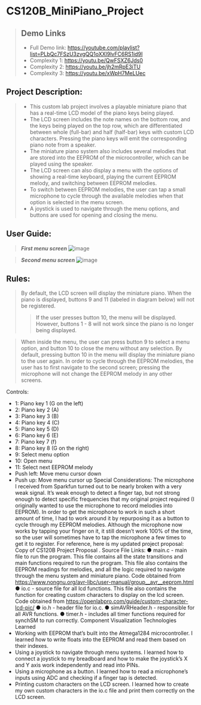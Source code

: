 # CS120B_MiniPiano_Project
> ## Demo Links
> * Full Demo link: https://youtube.com/playlist?list=PLbQc7FSzU3zvgQQ1oXXl9lvFC6RS1id9I
> * Complexity 1: https://youtu.be/QwFSXZ6Jds0
> * Complexity 2: https://youtu.be/jh2mRpE3iTU
> * Complexity 3: https://youtu.be/xWpH7MeLUec

## Project Description:
> * This custom lab project involves a playable miniature piano that has a real-time LCD model of the piano keys being played. 
> * The LCD screen includes the note names on the bottom row, and the keys being played on the top row, which are differentiated between whole (full-bar) and half
(half-bar) keys with custom LCD characters. Pressing the piano keys will emit the corresponding piano note from a speaker. 
> * The miniature piano system also includes several melodies that are stored into the EEPROM of the microcontroller, which can be played using the speaker. 
> * The LCD screen can also display a menu with the options of showing a real-time keyboard, playing the current EEPROM melody, and switching between EEPROM melodies. 
> * To switch between EEPROM melodies, the user can tap a small microphone to cycle through the available melodies when that option is selected in the menu screen. 
> * A joystick is used to navigate through the menu options, and buttons are used for opening and closing the menu.

## User Guide:
> **_First menu screen_**
> ![image](https://user-images.githubusercontent.com/32584958/152903878-b9a8d4d4-2769-4b0e-937e-7b356f4ffd84.png)

> **_Second menu screen_**
> ![image](https://user-images.githubusercontent.com/32584958/152904024-1856cdbd-6781-492f-8459-c5873b16ebd9.png)

## Rules:
> By default, the LCD screen will display the miniature piano. When the piano is displayed,
buttons 9 and 11 (labeled in diagram below) will not be registered. 
>> If the user presses button 10, the menu will be displayed. However, buttons 1 - 8 will not work since the piano is no longer being
displayed.

> When inside the menu, the user can press button 9 to select a menu option, and button 10 to
close the menu without any selection. By default, pressing button 10 in the menu will display
the miniature piano to the user again. In order to cycle through the EEPROM melodies, the user
has to first navigate to the second screen; pressing the microphone will not change the
EEPROM melody in any other screens.

Controls:
- 1: Piano key 1 (G on the left)
- 2: Piano key 2 (A)
- 3: Piano key 3 (B)
- 4: Piano key 4 (C)
- 5: Piano key 5 (D)
- 6: Piano key 6 (E)
- 7: Piano key 7 (f)
- 8: Piano key 8 (G on the right)
- 9: Select menu option
- 10: Open menu
- 11: Select next EEPROM melody
- Push left: Move menu cursor down
- Push up: Move menu cursor up
Special Considerations:
The microphone I received from Sparkfun turned out to be nearly broken with a very weak
signal. It’s weak enough to detect a finger tap, but not strong enough to detect specific
frequencies that my original project required (I originally wanted to use the microphone to record
melodies into EEPROM).
In order to get the microphone to work in such a short amount of time, I had to work around it by
repurposing it as a button to cycle through my EEPROM melodies. Although the microphone
now works by tapping your finger on it, it still doesn’t work 100% of the time, so the user will
sometimes have to tap the microphone a few times to get it to register.
For reference, here is my updated project proposal: Copy of CS120B Project Proposal .
Source File Links:
● main.c - main file to run the program. This file contains all the state transitions and main
functions required to run the program. This file also contains the EEPROM readings for
melodies, and all the logic required to navigate through the menu system and miniature
piano. Code obtained from
https://www.nongnu.org/avr-libc/user-manual/group__avr__eeprom.html
● io.c - source file for all lcd functions. This file also contains the function for creating
custom characters to display on the lcd screen. Code obtained from
https://openlabpro.com/guide/custom-character-lcd-pic/
● io.h - header file for io.c.
● simAVRHeader.h - responsible for all AVR functions.
● timer.h - includes all timer functions required for synchSM to run correctly.
Component Visualization
Technologies Learned
- Working with EEPROM that’s built into the Atmega1284 microcontroller. I learned how to
write floats into the EEPROM and read them based on their indexes.
- Using a joystick to navigate through menu systems. I learned how to connect a joystick
to my breadboard and how to make the joystick’s X and Y axis work independently and
read into PINs.
- Using a microphone as a button. I learned how to read a microphone’s inputs using ADC
and checking if a finger tap is detected.
- Printing custom characters on the LCD screen. I learned how to create my own custom
characters in the io.c file and print them correctly on the LCD screen.
